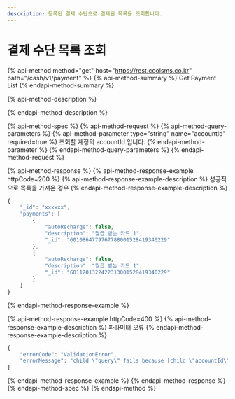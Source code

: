```yaml
---
description: 등록된 결제 수단으로 결제된 목록을 조회합니다.
---
```


# 결제 수단 목록 조회

{% api-method method="get" host="https://rest.coolsms.co.kr" path="/cash/v1/payment" %}
{% api-method-summary %}
Get Payment List
{% endapi-method-summary %}

{% api-method-description %}

{% endapi-method-description %}

{% api-method-spec %}
{% api-method-request %}
{% api-method-query-parameters %}
{% api-method-parameter type="string" name="accountId" required=true %}
조회할 계정의 accountId 입니다.
{% endapi-method-parameter %}
{% endapi-method-query-parameters %}
{% endapi-method-request %}

{% api-method-response %}
{% api-method-response-example httpCode=200 %}
{% api-method-response-example-description %}
성공적으로 목록을 가져온 경우
{% endapi-method-response-example-description %}

```javascript
{
    "_id": "xxxxxx",
    "payments": [
        {
            "autoRecharge": false,
            "description": "월급 받는 카드 1",
            "_id": "6010864779767788001528419340229"
        },
        {
            "autoRecharge": false,
            "description": "월급 받는 카드 1",
            "_id": "6011201322422313001528419340229"
        }
    ]
}
```
{% endapi-method-response-example %}

{% api-method-response-example httpCode=400 %}
{% api-method-response-example-description %}
파라미터 오류
{% endapi-method-response-example-description %}

```javascript
{
    "errorCode": "ValidationError",
    "errorMessage": "child \"query\" fails because [child \"accountId\" fails because [\"accountId\" is required]]"
}
```
{% endapi-method-response-example %}
{% endapi-method-response %}
{% endapi-method-spec %}
{% endapi-method %}



